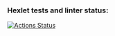### Hexlet tests and linter status:
[![Actions Status](https://github.com/KateAedon/frontend-project-44/actions/workflows/hexlet-check.yml/badge.svg)](https://github.com/KateAedon/frontend-project-44/actions)